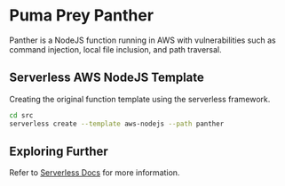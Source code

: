 # Puma Prey Panther

Panther is a NodeJS function running in AWS with vulnerabilities such as command injection, local file inclusion, and path traversal.

## Serverless AWS NodeJS Template

Creating the original function template using the serverless framework.

```bash
cd src
serverless create --template aws-nodejs --path panther
```

## Exploring Further

Refer to [Serverless Docs](https://serverless.com/framework/docs/providers/aws/) for more information.
